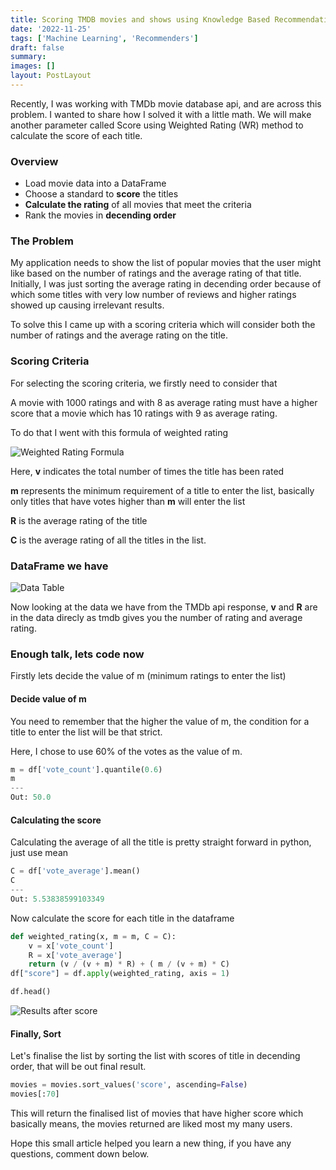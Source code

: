 ```yaml
---
title: Scoring TMDB movies and shows using Knowledge Based Recommendations
date: '2022-11-25'
tags: ['Machine Learning', 'Recommenders']
draft: false
summary: 
images: []
layout: PostLayout
---
```


Recently, I was working with TMDb movie database api, and are across this problem. I wanted to share how I solved it with a little math. We will make another parameter called Score using Weighted Rating (WR) method to calculate the score of each title.

### Overview

- Load movie data into a DataFrame
- Choose a standard to **score** the titles
- **Calculate the rating** of all movies that meet the criteria
- Rank the movies in **decending order**

### The Problem

My application needs to show the list of popular movies that the user might like based on the number of ratings and the average rating of that title. Initially, I was just sorting the average rating in decending order because of which some titles with very low number of reviews and higher ratings showed up causing irrelevant results.

To solve this I came up with a scoring criteria which will consider both the number of ratings and the average rating on the title.

### Scoring Criteria

For selecting the scoring criteria, we firstly need to consider that

A movie with 1000 ratings and with 8 as average rating must have a higher score that a movie which has 10 ratings with 9 as average rating.

To do that I went with this formula of weighted rating

![Weighted Rating Formula](https://cdn.hashnode.com/res/hashnode/image/upload/v1665667987688/fyw8r35xq.png)

Here, **v** indicates the total number of times the title has been rated

**m** represents the minimum requirement of a title to enter the list, basically only titles that have votes higher than **m** will enter the list

**R** is the average rating of the title

**C** is the average rating of all the titles in the list.

### DataFrame we have

![Data Table](https://cdn.hashnode.com/res/hashnode/image/upload/v1665668329370/ECslkPsiO.png)

Now looking at the data we have from the TMDb api response, **v** and **R** are in the data direcly as tmdb gives you the number of rating and average rating.

### Enough talk, lets code now

Firstly lets decide the value of m (minimum ratings to enter the list)

#### Decide value of m

You need to remember that the higher the value of m, the condition for a title to enter the list will be that strict.

Here, I chose to use 60% of the votes as the value of m.

```python
m = df['vote_count'].quantile(0.6)
m
---
Out: 50.0
```

#### Calculating the score

Calculating the average of all the title is pretty straight forward in python, just use mean

```python
C = df['vote_average'].mean()
C
---
Out: 5.53838599103349
```

Now calculate the score for each title in the dataframe

```python
def weighted_rating(x, m = m, C = C):
	v = x['vote_count']
	R = x['vote_average']
	return (v / (v + m) * R) + ( m / (v + m) * C)
df["score"] = df.apply(weighted_rating, axis = 1)

df.head()
```

![Results after score](https://cdn.hashnode.com/res/hashnode/image/upload/v1665669115614/Km1E5rZI1.png)

#### Finally, Sort

Let's finalise the list by sorting the list with scores of title in decending order, that will be out final result.

```python
movies = movies.sort_values('score', ascending=False)
movies[:70]
```

This will return the finalised list of movies that have higher score which basically means, the movies returned are liked most my many users.

Hope this small article helped you learn a new thing, if you have any questions, comment down below.
